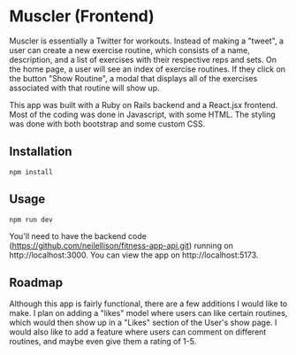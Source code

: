 # Muscler (Frontend)

Muscler is essentially a Twitter for workouts. Instead of making a "tweet", a user can create a new exercise routine, which consists of a name, description, and a list of exercises with their respective reps and sets. On the home page, a user will see an index of exercise routines. If they click on the button "Show Routine", a modal that displays all of the exercises associated with that routine will show up. 

This app was built with a Ruby on Rails backend and a React.jsx frontend. Most of the coding was done in Javascript, with some HTML. The styling was done with both bootstrap and some custom CSS.

## Installation

```
npm install
```

## Usage

```
npm run dev
```

You'll need to have the backend code (https://github.com/neilellison/fitness-app-api.git) running on http://localhost:3000.
You can view the app on http://localhost:5173.

## Roadmap

Although this app is fairly functional, there are a few additions I would like to make. I plan on adding a "likes" model where users can like certain routines, which would then show up in a "Likes" section of the User's show page. I would also like to add a feature where users can comment on different routines, and maybe even give them a rating of 1-5.
